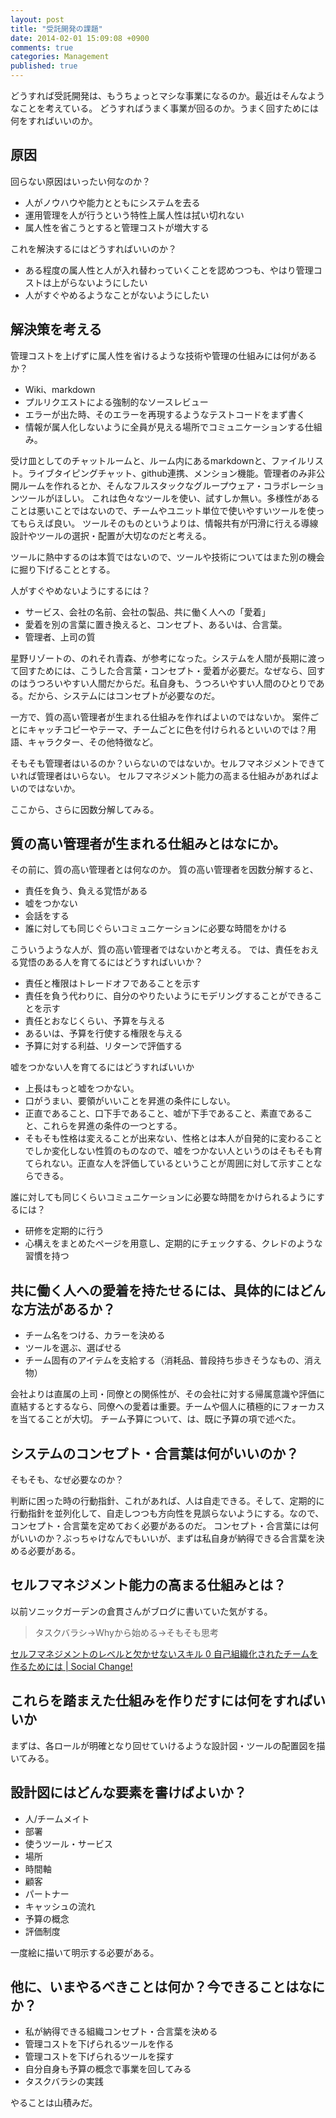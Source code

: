 ```yaml
---
layout: post
title: "受託開発の課題"
date: 2014-02-01 15:09:08 +0900 
comments: true
categories: Management
published: true
---
```


どうすれば受託開発は、もうちょっとマシな事業になるのか。最近はそんなようなことを考えている。
どうすればうまく事業が回るのか。うまく回すためには何をすればいいのか。

## 原因

回らない原因はいったい何なのか？

- 人がノウハウや能力とともにシステムを去る
- 運用管理を人が行うという特性上属人性は拭い切れない
- 属人性を省こうとすると管理コストが増大する

これを解決するにはどうすればいいのか？

- ある程度の属人性と人が入れ替わっていくことを認めつつも、やはり管理コストは上がらないようにしたい
- 人がすぐやめるようなことがないようにしたい

## 解決策を考える

管理コストを上げずに属人性を省けるような技術や管理の仕組みには何があるか？

- Wiki、markdown
- プルリクエストによる強制的なソースレビュー
- エラーが出た時、そのエラーを再現するようなテストコードをまず書く
- 情報が属人化しないように全員が見える場所でコミュニケーションする仕組み。

受け皿としてのチャットルームと、ルーム内にあるmarkdownと、ファイルリスト。ライブタイピングチャット、github連携、メンション機能。管理者のみ非公開ルームを作れるとか、そんなフルスタックなグループウェア・コラボレーションツールがほしい。
これは色々なツールを使い、試すしか無い。多様性があることは悪いことではないので、チームやユニット単位で使いやすいツールを使ってもらえば良い。
ツールそのものというよりは、情報共有が円滑に行える導線設計やツールの選択・配置が大切なのだと考える。

ツールに熱中するのは本質ではないので、ツールや技術についてはまた別の機会に掘り下げることとする。

人がすぐやめないようにするには？

- サービス、会社の名前、会社の製品、共に働く人への「愛着」
- 愛着を別の言葉に置き換えると、コンセプト、あるいは、合言葉。
- 管理者、上司の質

星野リゾートの、のれそれ青森、が参考になった。システムを人間が長期に渡って回すためには、こうした合言葉・コンセプト・愛着が必要だ。なぜなら、回すのはうつろいやすい人間だからだ。私自身も、うつろいやすい人間のひとりである。だから、システムにはコンセプトが必要なのだ。

一方で、質の高い管理者が生まれる仕組みを作ればよいのではないか。
案件ごとにキャッチコピーやテーマ、チームごとに色を付けられるといいのでは？用語、キャラクター、その他特徴など。

そもそも管理者はいるのか？いらないのではないか。セルフマネジメントできていれば管理者はいらない。
セルフマネジメント能力の高まる仕組みがあればよいのではないか。

ここから、さらに因数分解してみる。

## 質の高い管理者が生まれる仕組みとはなにか。

その前に、質の高い管理者とは何なのか。
質の高い管理者を因数分解すると、

- 責任を負う、負える覚悟がある
- 嘘をつかない
- 会話をする
- 誰に対しても同じぐらいコミュニケーションに必要な時間をかける

こういうような人が、質の高い管理者ではないかと考える。
では、責任をおえる覚悟のある人を育てるにはどうすればいいか？

- 責任と権限はトレードオフであることを示す
- 責任を負う代わりに、自分のやりたいようにモデリングすることができることを示す
- 責任とおなじくらい、予算を与える
- あるいは、予算を行使する権限を与える
- 予算に対する利益、リターンで評価する

嘘をつかない人を育てるにはどうすればいいか

- 上長はもっと嘘をつかない。
- 口がうまい、要領がいいことを昇進の条件にしない。
- 正直であること、口下手であること、嘘が下手であること、素直であること、これらを昇進の条件の一つとする。
- そもそも性格は変えることが出来ない、性格とは本人が自発的に変わることでしか変化しない性質のものなので、嘘をつかない人というのはそもそも育てられない。正直な人を評価しているということが周囲に対して示すことならできる。

誰に対しても同じくらいコミュニケーションに必要な時間をかけられるようにするには？

- 研修を定期的に行う
- 心構えをまとめたページを用意し、定期的にチェックする、クレドのような習慣を持つ

## 共に働く人への愛着を持たせるには、具体的にはどんな方法があるか？

- チーム名をつける、カラーを決める
- ツールを選ぶ、選ばせる
- チーム固有のアイテムを支給する（消耗品、普段持ち歩きそうなもの、消え物）

会社よりは直属の上司・同僚との関係性が、その会社に対する帰属意識や評価に直結するとするなら、同僚への愛着は重要。チームや個人に積極的にフォーカスを当てることが大切。
チーム予算について、は、既に予算の項で述べた。

## システムのコンセプト・合言葉は何がいいのか？

そもそも、なぜ必要なのか？

判断に困った時の行動指針、これがあれば、人は自走できる。そして、定期的に行動指針を並列化して、自走しつつも方向性を見誤らないようにする。なので、コンセプト・合言葉を定めておく必要があるのだ。
コンセプト・合言葉には何がいいのか？ぶっちゃけなんでもいいが、まずは私自身が納得できる合言葉を決める必要がある。

## セルフマネジメント能力の高まる仕組みとは？

以前ソニックガーデンの倉貫さんがブログに書いていた気がする。

> タスクバラシ→Whyから始める→そもそも思考

[セルフマネジメントのレベルと欠かせないスキル 0 自己組織化されたチームを作るためには | Social Change!](http://kuranuki.sonicgarden.jp/2013/04/post-128.html)

## これらを踏まえた仕組みを作りだすには何をすればいいか

まずは、各ロールが明確となり回せていけるような設計図・ツールの配置図を描いてみる。

## 設計図にはどんな要素を書けばよいか？

- 人/チームメイト
- 部署
- 使うツール・サービス
- 場所
- 時間軸
- 顧客
- パートナー
- キャッシュの流れ
- 予算の概念
- 評価制度

一度絵に描いて明示する必要がある。

## 他に、いまやるべきことは何か？今できることはなにか？

- 私が納得できる組織コンセプト・合言葉を決める
- 管理コストを下げられるツールを作る
- 管理コストを下げられるツールを探す
- 自分自身も予算の概念で事業を回してみる
- タスクバラシの実践

やることは山積みだ。
